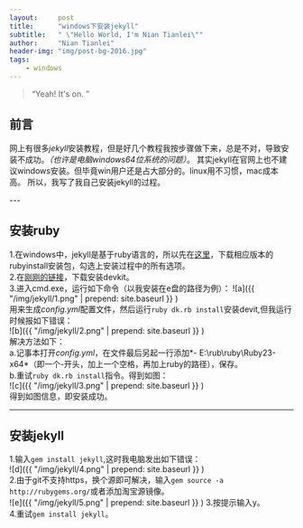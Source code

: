 ```yaml
---
layout:     post
title:      "windows下安装jekyll"
subtitle:   " \"Hello World, I'm Nian Tianlei\""
author:     "Nian Tianlei"
header-img: "img/post-bg-2016.jpg"
tags:
    - windows
---
```


> “Yeah! It's on. ”

## 前言

网上有很多*jekyll*安装教程，但是好几个教程我按步骤做下来，总是不对，导致安装不成功。*（也许是电脑windows64位系统的问题）*。
 其实jekyll在官网上也不建议windows安装。但毕竟win用户还是占大部分的。linux用不习惯，mac成本高。
 所以，我写了我自己安装jekyll的过程。


<p id = "build"></p>
---

## 安装ruby
1.在windows中，jekyll是基于ruby语言的，所以先在[这里](http://rubyinstaller.org/downloads/)，下载相应版本的rubyinstall安装包，勾选上安装过程中的所有选项。     
2.在[刚刚的链接](http://rubyinstaller.org/downloads/)，下载安装devkit。     
3.进入cmd.exe，运行如下命令（以我安装在e盘的路径为例）：
  ![a]({{ "/img/jekyll/1.png" | prepend: site.baseurl }} )     
  用来生成*config.yml*配置文件，然后运行`ruby dk.rb install`安装devit,但我运行时候报如下错误：   
  ![b]({{ "/img/jekyll/2.png" | prepend: site.baseurl }} )    
  解决方法如下：   
  a.记事本打开*config.yml*，在文件最后另起一行添加*- E:\rub\ruby\Ruby23-x64*（即一个-开头，加上一个空格，再加上ruby的路径），保存。  
  b.重试`ruby dk.rb install`指令。得到如图：     
  ![c]({{ "/img/jekyll/3.png" | prepend: site.baseurl }} )           
  得到如图信息，即安装成功。  


---
## 安装jekyll
1.输入`gem install jekyll`,这时我电脑发出如下错误：    
  ![d]({{ "/img/jekyll/4.png" | prepend: site.baseurl }} )      
2.由于git不支持https，换个源即可解决，输入`gem source -a http://rubygems.org/`或者添加淘宝源镜像。      
  ![e]({{ "/img/jekyll/5.png" | prepend: site.baseurl }} ) 
3.按提示输入y。  
4.重试`gem install jekyll`。


